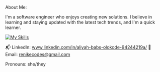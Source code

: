 About Me:

I'm a software engineer who enjoys creating new solutions. I believe in learning and staying updated with the latest tech trends, and I'm a quick learner.

  [![My Skills](https://skillicons.dev/icons?i=java,spring,nodejs,js,react,py,mongodb,mysql,postgres,postman,github,figma,html,css,tailwind&theme=dark)](https://www.linkedin.com/in/babs-olokode-aliyah)

📬 LinkedIn: www.linkedin.com/in/aliyah-babs-olokode-94244219a/
📧 Email: renikecodes@gmail.com

Pronouns: she/they
